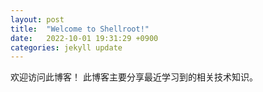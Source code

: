 ```yaml
---
layout: post
title:  "Welcome to Shellroot!"
date:   2022-10-01 19:31:29 +0900
categories: jekyll update
---
```


欢迎访问此博客！
此博客主要分享最近学习到的相关技术知识。
